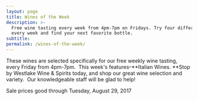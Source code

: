 ```yaml
---
layout: page
title: Wines of the Week
description: >-
  Free wine tasting every week from 4pm-7pm on Fridays. Try four different wines
  every week and find your next favorite bottle.
subtitle:
permalink: /wines-of-the-week/
---
```



These wines are selected specifically for our free weekly wine tasting, every Friday from 4pm-7pm. &nbsp;This week's features–**Italian Wines.&nbsp;**Stop by Westlake Wine & Spirits today, and shop our great wine selection and variety. &nbsp;Our knowledgeable staff will be glad to help!

Sale prices good through Tuesday, August 29, 2017

&nbsp;